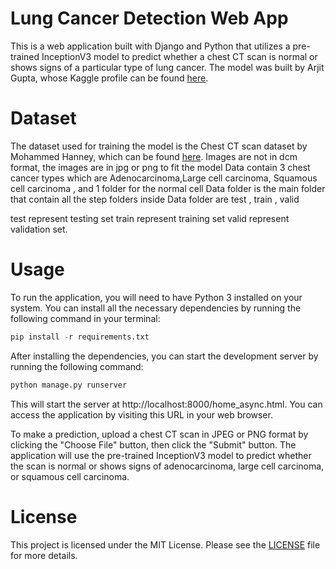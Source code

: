 # Lung Cancer Detection Web App
This is a web application built with Django and Python that utilizes a pre-trained InceptionV3 model to predict whether a chest CT scan is normal or shows signs of a particular type of lung cancer. The model was built by Arjit Gupta, whose Kaggle profile can be found [here](https://www.kaggle.com/arjitgupta00).

# Dataset
The dataset used for training the model is the Chest CT scan dataset by Mohammed Hanney, which can be found [here](https://www.kaggle.com/datasets/mohamedhanyyy/chest-ctscan-images). Images are not in dcm format, the images are in jpg or png to fit the model
Data contain 3 chest cancer types which are Adenocarcinoma,Large cell carcinoma, Squamous cell carcinoma , and 1 folder for the normal cell
Data folder is the main folder that contain all the step folders
inside Data folder are test , train , valid

test represent testing set
train represent training set
valid represent validation set.

# Usage
To run the application, you will need to have Python 3 installed on your system. You can install all the necessary dependencies by running the following command in your terminal:

```python
pip install -r requirements.txt
```

After installing the dependencies, you can start the development server by running the following command:

```python
python manage.py runserver
```

This will start the server at http://localhost:8000/home_async.html. You can access the application by visiting this URL in your web browser.

To make a prediction, upload a chest CT scan in JPEG or PNG format by clicking the "Choose File" button, then click the "Submit" button. The application will use the pre-trained InceptionV3 model to predict whether the scan is normal or shows signs of adenocarcinoma, large cell carcinoma, or squamous cell carcinoma.

# License
This project is licensed under the MIT License. Please see the [LICENSE](LICENSE.txt) file for more details.

